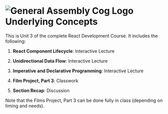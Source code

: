 # ![General Assembly Cog Logo](https://ga-dash.s3.amazonaws.com/production/assets/logo-9f88ae6c9c3871690e33280fcf557f33.png)  Underlying Concepts

This is Unit 3 of the complete React Development Course. It includes the following:

1) **React Component Lifecycle**: Interactive Lecture

2) **Unidirectional Data Flow**: Interactive Lecture

3) **Imperative and Declarative Programming**: Interactive Lecture 

4) **Film Project, Part 3**: Classwork

5) **Section Recap**: Discussion

Note that the Films Project, Part 3 can be done fully in class (depending on timing and needs).
